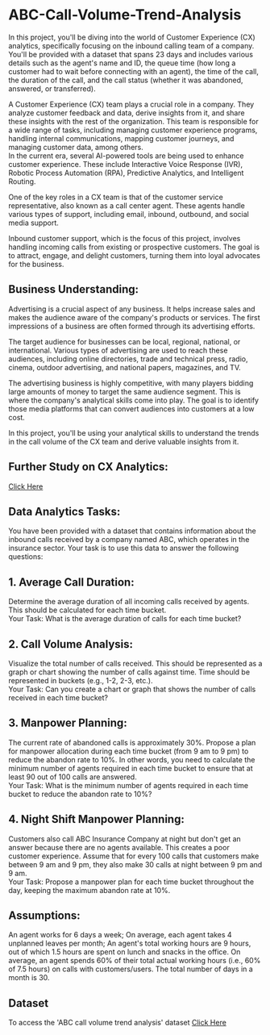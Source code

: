 # ABC-Call-Volume-Trend-Analysis

In this project, you'll be diving into the world of Customer Experience (CX) analytics, specifically focusing on the inbound calling team of a company. You'll be provided with a dataset that spans 23 days and includes various details such as the agent's name and ID, the queue time (how long a customer had to wait before connecting with an agent), the time of the call, the duration of the call, and the call status (whether it was abandoned, answered, or transferred).

A Customer Experience (CX) team plays a crucial role in a company. They analyze customer feedback and data, derive insights from it, and share these insights with the rest of the organization. This team is responsible for a wide range of tasks, including managing customer experience programs, handling internal communications, mapping customer journeys, and managing customer data, among others.  
In the current era, several AI-powered tools are being used to enhance customer experience. These include Interactive Voice Response (IVR), Robotic Process Automation (RPA), Predictive Analytics, and Intelligent Routing.

One of the key roles in a CX team is that of the customer service representative, also known as a call center agent. These agents handle various types of support, including email, inbound, outbound, and social media support.

Inbound customer support, which is the focus of this project, involves handling incoming calls from existing or prospective customers. The goal is to attract, engage, and delight customers, turning them into loyal advocates for the business.

## Business Understanding:  
Advertising is a crucial aspect of any business. It helps increase sales and makes the audience aware of the company's products or services. The first impressions of a business are often formed through its advertising efforts.

The target audience for businesses can be local, regional, national, or international. Various types of advertising are used to reach these audiences, including online directories, trade and technical press, radio, cinema, outdoor advertising, and national papers, magazines, and TV.

The advertising business is highly competitive, with many players bidding large amounts of money to target the same audience segment. This is where the company's analytical skills come into play. The goal is to identify those media platforms that can convert audiences into customers at a low cost.

In this project, you'll be using your analytical skills to understand the trends in the call volume of the CX team and derive valuable insights from it.

## Further Study on CX Analytics:   
[Click Here](https://summer-stag-92c.notion.site/Notes-on-CX-Analytics-0265247e4f854ba796fbec94d165eaa4?pvs=4
)

## Data Analytics Tasks:

You have been provided with a dataset that contains information about the inbound calls received by a company named ABC, which operates in the insurance sector. Your task is to use this data to answer the following questions:

## 1. Average Call Duration:    
Determine the average duration of all incoming calls received by agents. This should be calculated for each time bucket.  
Your Task: What is the average duration of calls for each time bucket?

## 2. Call Volume Analysis:   
Visualize the total number of calls received. This should be represented as a graph or chart showing the number of calls against time. Time should be represented in buckets (e.g., 1-2, 2-3, etc.).  
Your Task: Can you create a chart or graph that shows the number of calls received in each time bucket?

## 3. Manpower Planning:   
The current rate of abandoned calls is approximately 30%. Propose a plan for manpower allocation during each time bucket (from 9 am to 9 pm) to reduce the abandon rate to 10%. In other words, you need to calculate the minimum number of agents required in each time bucket to ensure that at least 90 out of 100 calls are answered.  
Your Task: What is the minimum number of agents required in each time bucket to reduce the abandon rate to 10%?

## 4. Night Shift Manpower Planning:  
Customers also call ABC Insurance Company at night but don't get an answer because there are no agents available. This creates a poor customer experience. Assume that for every 100 calls that customers make between 9 am and 9 pm, they also make 30 calls at night between 9 pm and 9 am.  
Your Task: Propose a manpower plan for each time bucket throughout the day, keeping the maximum abandon rate at 10%.

## Assumptions:   
An agent works for 6 days a week; On average, each agent takes 4 unplanned leaves per month; An agent's total working hours are 9 hours, out of which 1.5 hours are spent on lunch and snacks in the office. On average, an agent spends 60% of their total actual working hours (i.e., 60% of 7.5 hours) on calls with customers/users. The total number of days in a month is 30.


## Dataset
To access the 'ABC call volume trend analysis' dataset [Click Here](https://docs.google.com/spreadsheets/d/1JkO5orb_i4VN5ZPTGDwstfCDiqmAu17K/edit?usp=sharing&ouid=109009397325426290832&rtpof=true&sd=true)

